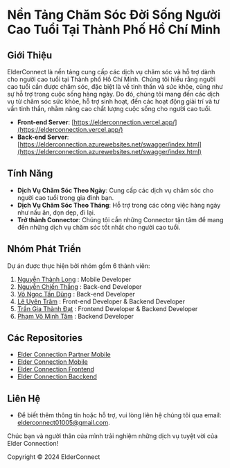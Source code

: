 
# Nền Tảng Chăm Sóc Đời Sống Người Cao Tuổi Tại Thành Phố Hồ Chí Minh

## Giới Thiệu

ElderConnect là nền tảng cung cấp các dịch vụ chăm sóc và hỗ trợ dành cho người cao tuổi tại Thành phố Hồ Chí Minh. Chúng tôi hiểu rằng người cao tuổi cần được chăm sóc, đặc biệt là về tinh thần và sức khỏe, cũng như sự hỗ trợ trong cuộc sống hàng ngày. Do đó, chúng tôi mang đến các dịch vụ từ chăm sóc sức khỏe, hỗ trợ sinh hoạt, đến các hoạt động giải trí và tư vấn tinh thần, nhằm nâng cao chất lượng cuộc sống cho người cao tuổi.

- **Front-end Server**: [https://elderconnection.vercel.app/](https://elderconnection.vercel.app/)
- **Back-end Server**: [https://elderconnection.azurewebsites.net/swagger/index.html](https://elderconnection.azurewebsites.net/swagger/index.html)

## Tính Năng

- **Dịch Vụ Chăm Sóc Theo Ngày**: Cung cấp các dịch vụ chăm sóc cho người cao tuổi trong gia đình bạn.
- **Dịch Vụ Chăm Sóc Theo Tháng**: Hỗ trợ trong các công việc hàng ngày như nấu ăn, dọn dẹp, đi lại.
- **Trở thành Connector**: Chúng tôi cần những Connector tận tâm để mang đến những dịch vụ chăm sóc tốt nhất cho người cao tuổi.

## Nhóm Phát Triển

Dự án được thực hiện bởi nhóm gồm 6 thành viên:

1. [Nguyễn Thành Long](https://github.com/thanhlong109) :  Mobile Developer
2. [Nguyễn Chiến Thắng](https://github.com/ChienThangnoT) :  Back-end Developer
3. [Võ Ngọc Tấn Dũng](https://github.com/GnuDNaT) :  Back-end Developer
4. [Lê Uyên Trâm](https://github.com/uyentramle) :  Front-end Developer & Backend Developer
5. [Trần Gia Thành Đạt](https://github.com/dattgt) :  Frontend Developer & Backend Developer
6. [Phạm Võ Minh Tâm](https://github.com/tampvm) :  Backend Developer

## Các Repositories

- [Elder Connection Partner Mobile](https://github.com/thanhlong109/elder-connection-partner-mobile)
- [Elder Connection Mobile](https://github.com/thanhlong109/elder-connection-mobile)
- [Elder Connection Frontend](https://github.com/thanhlong109/elder-connection-fe)
- [Elder Connection Bacckend](https://github.com/ChienThangnoT/elder-connection-platform-backend)

## Liên Hệ
- Để biết thêm thông tin hoặc hỗ trợ, vui lòng liên hệ chúng tôi qua email: elderconnect01005@gmail.com.

Chúc bạn và người thân của mình trải nghiệm những dịch vụ tuyệt vời của Elder Connection!

Copyright © 2024 ElderConnect
